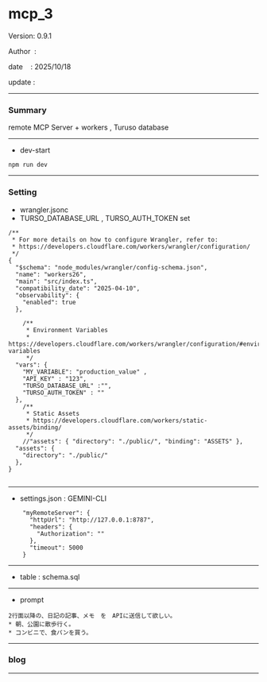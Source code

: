 ﻿# mcp_3

 Version: 0.9.1

 Author  :

 date    : 2025/10/18

 update  :

***
### Summary

remote MCP Server +  workers , Turuso database 

***
* dev-start

```
npm run dev
```

***
### Setting

* wrangler.jsonc
* TURSO_DATABASE_URL , TURSO_AUTH_TOKEN set

```
/**
 * For more details on how to configure Wrangler, refer to:
 * https://developers.cloudflare.com/workers/wrangler/configuration/
 */
{
  "$schema": "node_modules/wrangler/config-schema.json",
  "name": "workers26",
  "main": "src/index.ts",
  "compatibility_date": "2025-04-10",
  "observability": {
    "enabled": true
  },

	/**
	 * Environment Variables
	 * https://developers.cloudflare.com/workers/wrangler/configuration/#environment-variables
	 */
  "vars": { 
    "MY_VARIABLE": "production_value" ,
    "API_KEY" : "123",
    "TURSO_DATABASE_URL" :"",
    "TURSO_AUTH_TOKEN" : ""
  },
	/**
	 * Static Assets
	 * https://developers.cloudflare.com/workers/static-assets/binding/
	 */
	//"assets": { "directory": "./public/", "binding": "ASSETS" },
  "assets": {
    "directory": "./public/"
  },
}


```
***
* settings.json : GEMINI-CLI

```
    "myRemoteServer": {
      "httpUrl": "http://127.0.0.1:8787", 
      "headers": {
        "Authorization": "" 
      },
      "timeout": 5000 
    }    
```
***
* table : schema.sql

***
* prompt

```
2行面以降の、日記の記事、メモ　を　APIに送信して欲しい。
* 朝、公園に散歩行く。
* コンビニで、食パンを買う。
```

***
### blog 

***

